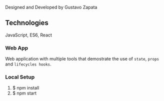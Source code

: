 Designed and Developed by Gustavo Zapata

## Technologies

JavaScript, ES6, React

### Web App

Web application with multiple tools that demostrate the use of `state`, `props` and `lifecycles hooks`.

### Local Setup

1. \$ npm install
2. \$ npm start
